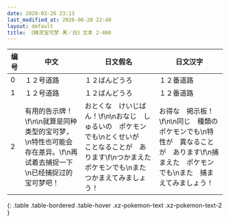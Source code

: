 ```yaml
---
date: 2020-03-26 23:13
last_modified_at: 2020-06-20 22:40
layout: default
title: 《精灵宝可梦 黑／白》文本 2-400
---
```

| 编号 | 中文 | 日文假名 | 日文汉字 |
| ---- | ---- | ---- | --- |
| 0 | １２号道路 | １２ばんどうろ | １２番道路 |
| 1 | １２号道路 | １２ばんどうろ | １２番道路 |
| 2 | 有用的告示牌！\f\n\n就算是同种类型的宝可梦，\n特性也可能会存在差异。\f\n再试着去捕捉一下\n已经捕捉过的宝可梦吧！ | おとくな　けいじばん！\f\n\nおなじ　しゅるいの　ポケモンでも\nとくせいが　ことなることが　あります\f\nつかまえた　ポケモンでも\nまた　つかまえてみましょう！ | お得な　掲示板！\f\n\n同じ　種類の　ポケモンでも\n特性が　異なることが　あります\f\n捕まえた　ポケモンでも\nまた　捕まえてみましょう！ |
{: .table .table-bordered .table-hover .xz-pokemon-text .xz-pokemon-text-2 }